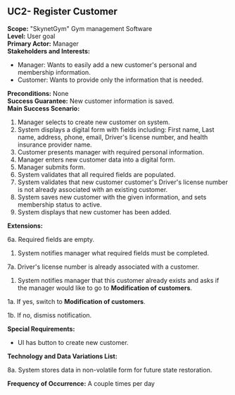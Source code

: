 UC2- Register Customer
----------------------------------

**Scope:** "SkynetGym" Gym management Software  
**Level:** User goal  
**Primary Actor:** Manager  
**Stakeholders and Interests:**

- Manager: Wants to easily add a new customer's personal and membership information.
- Customer: Wants to provide only the information that is needed.

**Preconditions:** None  
**Success Guarantee:** New customer information is saved.  
**Main Success Scenario:**

1.	Manager selects to create new customer on system.
2.	System displays a digital form with fields including: First name, Last name, address, phone, email, Driver's license number, and health insurance provider name.
3.	Customer presents manager with required personal information.
4.	Manager enters new customer data into a digital form.
5.	Manager submits form.
6.	System validates that all required fields are populated.
7.	System validates that new customer customer's Driver's license number is not already associated with an existing customer.
8.	System saves new customer with the given information, and sets membership status to active. 
9.	System displays that new customer has been added.

**Extensions:**

6a. Required fields are empty.

1.	System notifies manager what required fields must be completed.

7a. Driver's license number is already associated with a customer.

1.	System notifies manager that this customer already exists and asks if the manager would like to go to **Modification of customers**.

 1a. If yes, switch to **Modification of customers**.

 1b. If no, dismiss notification.
 
**Special Requirements:**

- UI has button to create new customer.

**Technology and Data Variations List:**

8a. System stores data in non-volatile form for future state restoration.

**Frequency of Occurrence:** A couple times per day

